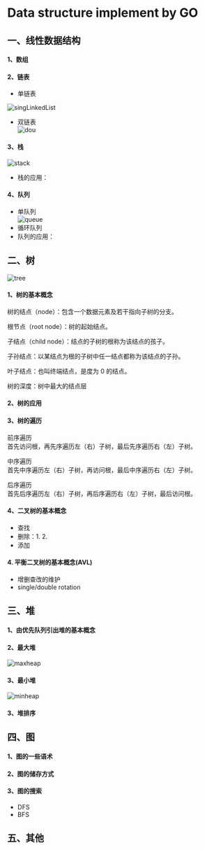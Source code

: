 # Data structure implement by GO

## 一、线性数据结构
#### 1、数组
#### 2、链表
- 单链表  

![singLinkedList](https://github.com/zhyChesterCheung/GoGetit/blob/feature/fky_add_images/image/singLinkedList.png)
- 双链表  
![dou](https://github.com/zhyChesterCheung/GoGetit/blob/feature/fky_add_images/image/douLinkedlist.png)
#### 3、栈
![stack](https://github.com/zhyChesterCheung/GoGetit/blob/feature/fky_add_images/image/stack.png)
- 栈的应用：
#### 4、队列
- 单队列  
  ![queue](https://github.com/zhyChesterCheung/GoGetit/blob/feature/fky_add_images/image/queue.png)
- 循环队列
- 队列的应用：
## 二、树
![tree](https://github.com/zhyChesterCheung/GoGetit/blob/feature/fky_add_images/image/tree.png)
#### 1、树的基本概念
树的结点（node）：包含一个数据元素及若干指向子树的分支。

根节点（root node）：树的起始结点。

子结点（child node）：结点的子树的根称为该结点的孩子。

子孙结点：以某结点为根的子树中任一结点都称为该结点的子孙。

叶子结点：也叫终端结点，是度为 0 的结点。

树的深度：树中最大的结点层
#### 2、树的应用
#### 3、树的遍历
前序遍历  
首先访问根，再先序遍历左（右）子树，最后先序遍历右（左）子树。

中序遍历  
首先中序遍历左（右）子树，再访问根，最后中序遍历右（左）子树。

后序遍历  
首先后序遍历左（右）子树，再后序遍历右（左）子树，最后访问根。

#### 4、二叉树的基本概念
- 查找
- 删除：1. 2.
- 添加
#### 4. 平衡二叉树的基本概念(AVL)
- 增删查改的维护
- single/double rotation
## 三、堆
#### 1、由优先队列引出堆的基本概念
#### 2、最大堆  
![maxheap](https://github.com/zhyChesterCheung/GoGetit/blob/feature/fky_add_images/image/maxheap.png)
#### 3、最小堆
![minheap](https://github.com/zhyChesterCheung/GoGetit/blob/feature/fky_add_images/image/minheap.png)
#### 3、堆排序
## 四、图
#### 1、图的一些语术
#### 2、图的储存方式
#### 3、图的搜索
- DFS
- BFS
## 五、其他

